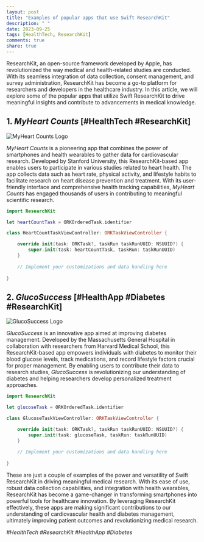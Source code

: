 ```yaml
---
layout: post
title: "Examples of popular apps that use Swift ResearchKit"
description: " "
date: 2023-09-25
tags: [HealthTech, ResearchKit]
comments: true
share: true
---
```


ResearchKit, an open-source framework developed by Apple, has revolutionized the way medical and health-related studies are conducted. With its seamless integration of data collection, consent management, and survey administration, ResearchKit has become a go-to platform for researchers and developers in the healthcare industry. In this article, we will explore some of the popular apps that utilize Swift ResearchKit to drive meaningful insights and contribute to advancements in medical knowledge.

## 1. *MyHeart Counts* [#HealthTech #ResearchKit]

![MyHeart Counts Logo](https://example.com/myheartcountslogo.png)

*MyHeart Counts* is a pioneering app that combines the power of smartphones and health wearables to gather data for cardiovascular research. Developed by Stanford University, this ResearchKit-based app enables users to participate in various studies related to heart health. The app collects data such as heart rate, physical activity, and lifestyle habits to facilitate research on heart disease prevention and treatment. With its user-friendly interface and comprehensive health tracking capabilities, *MyHeart Counts* has engaged thousands of users in contributing to meaningful scientific research.

```swift
import ResearchKit

let heartCountTask = ORKOrderedTask.identifier

class HeartCountTaskViewController: ORKTaskViewController {

    override init(task: ORKTask?, taskRun taskRunUUID: NSUUID?) {
        super.init(task: heartCountTask, taskRun: taskRunUUID)
    }
    
    // Implement your customizations and data handling here
    
}
```

## 2. *GlucoSuccess* [#HealthApp #Diabetes #ResearchKit]

![GlucoSuccess Logo](https://example.com/glucosuccesslogo.png)

*GlucoSuccess* is an innovative app aimed at improving diabetes management. Developed by the Massachusetts General Hospital in collaboration with researchers from Harvard Medical School, this ResearchKit-based app empowers individuals with diabetes to monitor their blood glucose levels, track medications, and record lifestyle factors crucial for proper management. By enabling users to contribute their data to research studies, *GlucoSuccess* is revolutionizing our understanding of diabetes and helping researchers develop personalized treatment approaches.

```swift
import ResearchKit

let glucoseTask = ORKOrderedTask.identifier

class GlucoseTaskViewController: ORKTaskViewController {

    override init(task: ORKTask?, taskRun taskRunUUID: NSUUID?) {
        super.init(task: glucoseTask, taskRun: taskRunUUID)
    }
    
    // Implement your customizations and data handling here
    
}
```

These are just a couple of examples of the power and versatility of Swift ResearchKit in driving meaningful medical research. With its ease of use, robust data collection capabilities, and integration with health wearables, ResearchKit has become a game-changer in transforming smartphones into powerful tools for healthcare innovation. By leveraging ResearchKit effectively, these apps are making significant contributions to our understanding of cardiovascular health and diabetes management, ultimately improving patient outcomes and revolutionizing medical research.

*#HealthTech #ResearchKit #HealthApp #Diabetes*